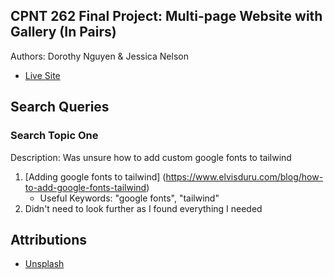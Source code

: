 ## CPNT 262 Final Project: Multi-page Website with Gallery (In Pairs)
Authors: Dorothy Nguyen & Jessica Nelson
- [Live Site](https://cpnt262-final-project-dorothy-jessica.netlify.app/)

## Search Queries

### Search Topic One
Description: Was unsure how to add custom google fonts to tailwind

1. [Adding google fonts to tailwind] (https://www.elvisduru.com/blog/how-to-add-google-fonts-tailwind)
    - Useful Keywords: "google fonts", "tailwind"
2. Didn't need to look further as I found everything I needed


## Attributions
- [Unsplash](https://unsplash.com/)
